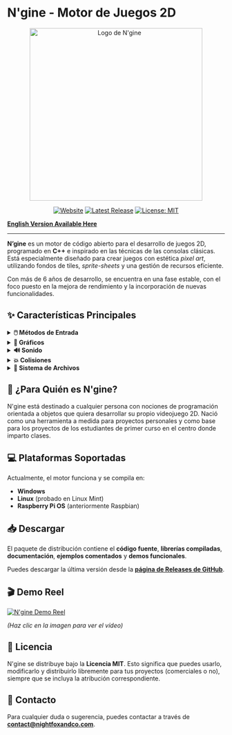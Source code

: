# N'gine - Motor de Juegos 2D

<div align="center">
    <img src="https://ngine.nightfoxandco.com/images/ngn_logo.png" alt="Logo de N'gine" width="400"/>
</div>

<div align="center">

[![Website](https://img.shields.io/badge/Website-ngine.nightfoxandco.com-9cf?style=for-the-badge&logo=)](https://ngine.nightfoxandco.com/)
[![Latest Release](https://img.shields.io/github/v/release/knightfox75/ngine?style=for-the-badge&logo=github)](https://github.com/knightfox75/ngine/releases/latest)
[![License: MIT](https://img.shields.io/badge/Licencia-MIT-yellow.svg?style=for-the-badge)](https://github.com/knightfox75/ngine/blob/main/LICENSE)

</div>

**[English Version Available Here](README_en.md)**

---

**N’gine** es un motor de código abierto para el desarrollo de juegos 2D, programado en **C++** e inspirado en las técnicas de las consolas clásicas. Está especialmente diseñado para crear juegos con estética *pixel art*, utilizando fondos de tiles, *sprite-sheets* y una gestión de recursos eficiente.

Con más de 6 años de desarrollo, se encuentra en una fase estable, con el foco puesto en la mejora de rendimiento y la incorporación de nuevas funcionalidades.

## ✨ Características Principales

<details>
<summary><strong>🖱️ Métodos de Entrada</strong></summary>
<ul>
    <li>Teclado</li>
    <li>Ratón</li>
    <li>Gamepads (estándar x-input)</li>
</ul>
</details>

<details>
<summary><strong>🎨 Gráficos</strong></summary>
<ul>
    <li>Texturas de hasta 8192×8192 píxeles</li>
    <li>Fondos basados en tiles de gran tamaño</li>
    <li>Sprites con y sin animación</li>
    <li>Cámara virtual 2D</li>
    <li>Capas de texto y lienzo para primitivas</li>
    <li>Modos de mezcla, máscaras y hasta 8 <i>viewports</i> simultáneos</li>
    <li>Capacidad para mover, rotar y escalar todos los elementos gráficos</li>
</ul>
</details>

<details>
<summary><strong>🔊 Sonido</strong></summary>
<ul>
    <li>Hasta 4 streams de música/diálogos simultáneos (formato OGG)</li>
    <li>Hasta 64 efectos de sonido simultáneos (formato WAV recomendado)</li>
    <li>Mezclador de 5 canales con control de volumen, paneo, pitch y loop</li>
</ul>
</details>

<details>
<summary><strong>💥 Colisiones</strong></summary>
<ul>
    <li>Detección por cajas (<i>bounding box</i>) con múltiples colisionadores por sprite</li>
    <li>Detección a nivel de píxel</li>
    <li><i>Raycasting</i> desde un punto a un sprite</li>
    <li>Mapas de colisión de hasta 255 colores</li>
</ul>
</details>

<details>
<summary><strong>📁 Sistema de Archivos</strong></summary>
<ul>
    <li>Carga de recursos desde el sistema de archivos</li>
    <li>Creación de archivos de empaquetado de recursos con opción de encriptación</li>
    <li>Gestión de hasta 127 repositorios de recursos definidos en un fichero de texto</li>
</ul>
</details>

## 🚀 ¿Para Quién es N'gine?

N'gine está destinado a cualquier persona con nociones de programación orientada a objetos que quiera desarrollar su propio videojuego 2D. Nació como una herramienta a medida para proyectos personales y como base para los proyectos de los estudiantes de primer curso en el centro donde imparto clases.

## 💻 Plataformas Soportadas

Actualmente, el motor funciona y se compila en:
*   **Windows**
*   **Linux** (probado en Linux Mint)
*   **Raspberry Pi OS** (anteriormente Raspbian)

## 📥 Descargar

El paquete de distribución contiene el **código fuente**, **librerías compiladas**, **documentación**, **ejemplos comentados** y **demos funcionales**.

Puedes descargar la última versión desde la **[página de Releases de GitHub](https://github.com/knightfox75/ngine/releases/latest)**.

## 🎬 Demo Reel

[![N'gine Demo Reel](https://img.youtube.com/vi/kIcG9lp1oI0/hqdefault.jpg)](https://www.youtube.com/watch?v=kIcG9lp1oI0)

*(Haz clic en la imagen para ver el vídeo)*

## 📜 Licencia

N'gine se distribuye bajo la **Licencia MIT**. Esto significa que puedes usarlo, modificarlo y distribuirlo libremente para tus proyectos (comerciales o no), siempre que se incluya la atribución correspondiente.

## 📧 Contacto

Para cualquier duda o sugerencia, puedes contactar a través de **contact@nightfoxandco.com**.
